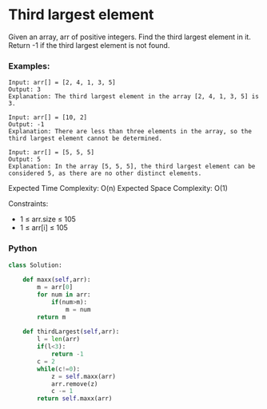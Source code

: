# Third largest element

Given an array, arr of positive integers. Find the third largest element in it. Return -1 if the third largest element is not found.

### Examples:
```
Input: arr[] = [2, 4, 1, 3, 5]
Output: 3
Explanation: The third largest element in the array [2, 4, 1, 3, 5] is 3.
```
```
Input: arr[] = [10, 2]
Output: -1
Explanation: There are less than three elements in the array, so the third largest element cannot be determined.
```
```
Input: arr[] = [5, 5, 5]
Output: 5
Explanation: In the array [5, 5, 5], the third largest element can be considered 5, as there are no other distinct elements.
```

Expected Time Complexity: O(n)
Expected Space Complexity: O(1)

Constraints:
 - 1 ≤ arr.size ≤ 105
 - 1 ≤ arr[i] ≤ 105

### Python
```py
class Solution:
    
    def maxx(self,arr):
        m = arr[0]
        for num in arr:
            if(num>m):
                m = num
        return m
        
    def thirdLargest(self,arr):
        l = len(arr)
        if(l<3):
            return -1
        c = 2
        while(c!=0):
            z = self.maxx(arr)
            arr.remove(z)
            c -= 1
        return self.maxx(arr)
```

